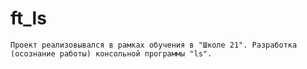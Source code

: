 # ft_ls

`Проект реализовывался в рамках обучения в "Школе 21". Разработка (осознание работы) консольной программы "ls".`
